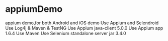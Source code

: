 # appiumDemo
appium demo,for both Android and iOS demo
Use Appium and Selendroid 
Use Log4j & Maven & TestNG
Use Appium java-client 5.0.0
Use Appium app 1.6.4
Use Maven
Use Selenium standalone server jar 3.4.0

